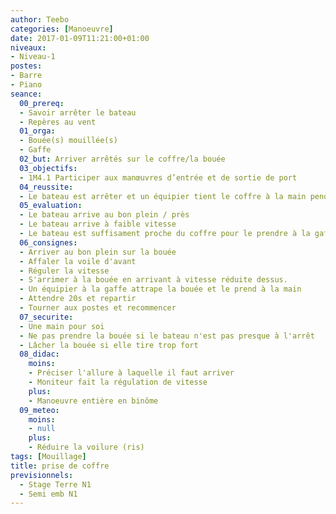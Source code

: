 ```yaml
---
author: Teebo
categories: [Manoeuvre]
date: 2017-01-09T11:21:00+01:00
niveaux:
- Niveau-1
postes:
- Barre
- Piano
seance:
  00_prereq:
  - Savoir arrêter le bateau
  - Repères au vent
  01_orga:
  - Bouée(s) mouillée(s)
  - Gaffe
  02_but: Arriver arrêtés sur le coffre/la bouée
  03_objectifs:
  - 1M4.1 Participer aux manœuvres d’entrée et de sortie de port
  04_reussite:
  - Le bateau est arrêter et un équipier tient le coffre à la main pendant 20s
  05_evaluation:
  - Le bateau arrive au bon plein / près
  - Le bateau arrive à faible vitesse
  - Le bateau est suffisament proche du coffre pour le prendre à la gaffe
  06_consignes:
  - Arriver au bon plein sur la bouée
  - Affaler la voile d'avant
  - Réguler la vitesse
  - S'arrimer à la bouée en arrivant à vitesse réduite dessus.
  - Un équipier à la gaffe attrape la bouée et le prend à la main
  - Attendre 20s et repartir
  - Tourner aux postes et recommencer
  07_securite:
  - Une main pour soi
  - Ne pas prendre la bouée si le bateau n'est pas presque à l'arrêt
  - Lâcher la bouée si elle tire trop fort
  08_didac:
    moins:
    - Préciser l'allure à laquelle il faut arriver
    - Moniteur fait la régulation de vitesse
    plus:
    - Manoeuvre entière en binôme
  09_meteo:
    moins:
    - null
    plus:
    - Réduire la voilure (ris)
tags: [Mouillage]
title: prise de coffre
previsionnels:
  - Stage Terre N1
  - Semi emb N1
---
```

